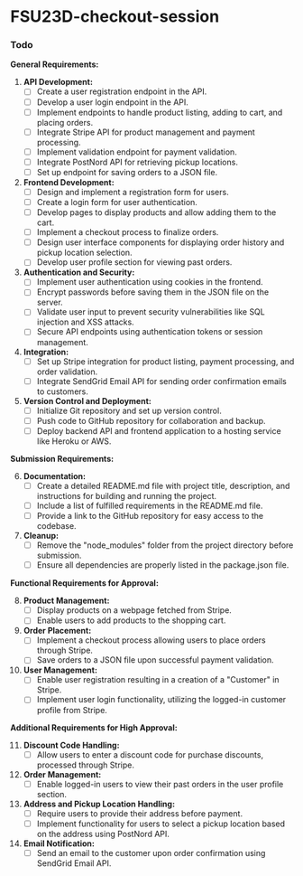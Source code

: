 # FSU23D-checkout-session

### Todo

**General Requirements:**

1. **API Development:**
   - [ ] Create a user registration endpoint in the API.
   - [ ] Develop a user login endpoint in the API.
   - [ ] Implement endpoints to handle product listing, adding to cart, and placing orders.
   - [ ] Integrate Stripe API for product management and payment processing.
   - [ ] Implement validation endpoint for payment validation.
   - [ ] Integrate PostNord API for retrieving pickup locations.
   - [ ] Set up endpoint for saving orders to a JSON file.

2. **Frontend Development:**
   - [ ] Design and implement a registration form for users.
   - [ ] Create a login form for user authentication.
   - [ ] Develop pages to display products and allow adding them to the cart.
   - [ ] Implement a checkout process to finalize orders.
   - [ ] Design user interface components for displaying order history and pickup location selection.
   - [ ] Develop user profile section for viewing past orders.

3. **Authentication and Security:**
   - [ ] Implement user authentication using cookies in the frontend.
   - [ ] Encrypt passwords before saving them in the JSON file on the server.
   - [ ] Validate user input to prevent security vulnerabilities like SQL injection and XSS attacks.
   - [ ] Secure API endpoints using authentication tokens or session management.

4. **Integration:**
   - [ ] Set up Stripe integration for product listing, payment processing, and order validation.
   - [ ] Integrate SendGrid Email API for sending order confirmation emails to customers.

5. **Version Control and Deployment:**
   - [ ] Initialize Git repository and set up version control.
   - [ ] Push code to GitHub repository for collaboration and backup.
   - [ ] Deploy backend API and frontend application to a hosting service like Heroku or AWS.

**Submission Requirements:**

6. **Documentation:**
   - [ ] Create a detailed README.md file with project title, description, and instructions for building and running the project.
   - [ ] Include a list of fulfilled requirements in the README.md file.
   - [ ] Provide a link to the GitHub repository for easy access to the codebase.

7. **Cleanup:**
   - [ ] Remove the "node_modules" folder from the project directory before submission.
   - [ ] Ensure all dependencies are properly listed in the package.json file.

**Functional Requirements for Approval:**

8. **Product Management:**
   - [ ] Display products on a webpage fetched from Stripe.
   - [ ] Enable users to add products to the shopping cart.

9. **Order Placement:**
   - [ ] Implement a checkout process allowing users to place orders through Stripe.
   - [ ] Save orders to a JSON file upon successful payment validation.

10. **User Management:**
    - [ ] Enable user registration resulting in a creation of a "Customer" in Stripe.
    - [ ] Implement user login functionality, utilizing the logged-in customer profile from Stripe.

**Additional Requirements for High Approval:**

11. **Discount Code Handling:**
    - [ ] Allow users to enter a discount code for purchase discounts, processed through Stripe.

12. **Order Management:**
    - [ ] Enable logged-in users to view their past orders in the user profile section.

13. **Address and Pickup Location Handling:**
    - [ ] Require users to provide their address before payment.
    - [ ] Implement functionality for users to select a pickup location based on the address using PostNord API.

14. **Email Notification:**
    - [ ] Send an email to the customer upon order confirmation using SendGrid Email API.